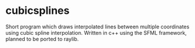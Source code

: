 # cubicsplines

Short program which draws interpolated lines between multiple coordinates using cubic spline interpolation.
Written in c++ using the SFML framework, planned to be ported to raylib.

